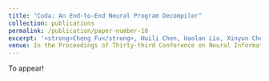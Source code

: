 ```yaml
---
title: "Coda: An End-to-End Neural Program Decompiler"
collection: publications
permalink: /publication/paper-number-10
excerpt: '<strong>Cheng Fu</strong>, Huili Chen, Haolan Liu, Xinyun Chen, Yuandong Tian, Farinaz Koushanfar, and Jishen Zhao'
venue: In the Proceedings of Thirty-third Conference on Neural Information Processing System (NeurIPS), 2019'
---
```

<!-- This paper is about the number 2. The number 3 is left for future work.
 -->

To appear!

<!-- [Download paper here](https://arxiv.org/abs/1810.02068) -->

<!-- Recommended citation: Your Name, You. (2010). "Paper Title Number 2." <i>Journal 1</i>. 1(2). -->